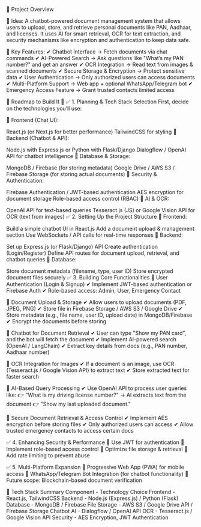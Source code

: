 🔹 Project Overview

🔹 Idea:
A chatbot-powered document management system that allows users to upload, store, and retrieve personal documents like PAN, Aadhaar, and licenses. It uses AI for smart retrieval, OCR for text extraction, and security mechanisms like encryption and authentication to keep data safe.

🔹 Key Features:
✔ Chatbot Interface → Fetch documents via chat commands
✔ AI-Powered Search → Ask questions like "What’s my PAN number?" and get an answer
✔ OCR Integration → Read text from images & scanned documents
✔ Secure Storage & Encryption → Protect sensitive data
✔ User Authentication → Only authorized users can access documents
✔ Multi-Platform Support → Web app + optional WhatsApp/Telegram bot
✔ Emergency Access Feature → Grant trusted contacts limited access

🔹 Roadmap to Build It 🚀
✅ 1. Planning & Tech Stack Selection
First, decide on the technologies you’ll use:

📌 Frontend (Chat UI):

React.js (or Next.js for better performance)
TailwindCSS for styling
📌 Backend (Chatbot & API):

Node.js with Express.js or Python with Flask/Django
Dialogflow / OpenAI API for chatbot intelligence
📌 Database & Storage:

MongoDB / Firebase (for storing metadata)
Google Drive / AWS S3 / Firebase Storage (for storing actual documents)
📌 Security & Authentication:

Firebase Authentication / JWT-based authentication
AES encryption for document storage
Role-based access control (RBAC)
📌 AI & OCR:

OpenAI API for text-based queries
Tesseract.js (JS) or Google Vision API for OCR (text from images)
✅ 2. Setting Up the Project Structure
🔹 Frontend:

Build a simple chatbot UI in React.js
Add a document upload & management section
Use WebSockets / API calls for real-time responses
🔹 Backend:

Set up Express.js (or Flask/Django) API
Create authentication (Login/Register)
Define API routes for document upload, retrieval, and chatbot queries
🔹 Database:

Store document metadata (filename, type, user ID)
Store encrypted document files securely
✅ 3. Building Core Functionalities
🔸 User Authentication (Login & Signup)
✔ Implement JWT-based authentication or Firebase Auth
✔ Role-based access: Admin, User, Emergency Contact

🔸 Document Upload & Storage
✔ Allow users to upload documents (PDF, JPEG, PNG)
✔ Store file in Firebase Storage / AWS S3 / Google Drive
✔ Store metadata (e.g., file name, user ID, upload date) in MongoDB/Firebase
✔ Encrypt the documents before storing

🔸 Chatbot for Document Retrieval
✔ User can type "Show my PAN card", and the bot will fetch the document
✔ Implement AI-powered search (OpenAI / LangChain)
✔ Extract key details from docs (e.g., PAN number, Aadhaar number)

🔸 OCR Integration for Images
✔ If a document is an image, use OCR (Tesseract.js / Google Vision API) to extract text
✔ Store extracted text for faster search

🔸 AI-Based Query Processing
✔ Use OpenAI API to process user queries like:
👉 "What is my driving license number?" → AI extracts text from the document
👉 "Show my last uploaded document."

🔸 Secure Document Retrieval & Access Control
✔ Implement AES encryption before storing files
✔ Only authorized users can access
✔ Allow trusted emergency contacts to access certain docs

✅ 4. Enhancing Security & Performance
🔹 Use JWT for authentication
🔹 Implement role-based access control
🔹 Optimize file storage & retrieval
🔹 Add rate limiting to prevent abuse

✅ 5. Multi-Platform Expansion
🔹 Progressive Web App (PWA) for mobile access
🔹 WhatsApp/Telegram Bot Integration (for chatbot functionality)
🔹 Future scope: Blockchain-based document verification

🔹 Tech Stack Summary
Component -	Technology Choice
Frontend -	React.js, TailwindCSS
Backend	- Node.js (Express.js) / Python (Flask)
Database - 	MongoDB / Firebase
File Storage - AWS S3 / Google Drive API / Firebase Storage
Chatbot AI - Dialogflow / OpenAI API
OCR	- Tesseract.js / Google Vision API
Security - AES Encryption, JWT Authentication

